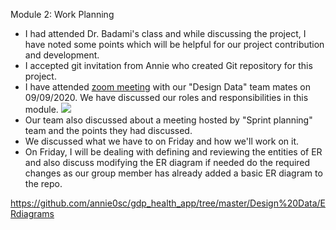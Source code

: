 Module 2: Work Planning

- I had attended Dr. Badami's class and while discussing the project, I have noted some points which will be helpful for our project contribution and development.
- I accepted git invitation from Annie who created Git repository for this project.
- I have attended [zoom meeting](https://github.com/annie0sc/gdp_health_app/blob/master/Design%20Data/Zoom_Meeting.png) with our "Design Data" team mates on 09/09/2020. We have discussed our roles and responsibilities in this module.
![ ](https://github.com/annie0sc/gdp_health_app/blob/master/Design%20Data/Zoom_Meeting.png)
- Our team also discussed about a meeting hosted by "Sprint planning" team and the points they had discussed.
- We discussed what we have to on Friday and how we'll work on it.
- On Friday, I will be dealing with defining and reviewing the entities of ER and also discuss modifying the ER diagram if needed do the required changes as our group member has already added a basic ER diagram to the repo.

https://github.com/annie0sc/gdp_health_app/tree/master/Design%20Data/ERdiagrams
